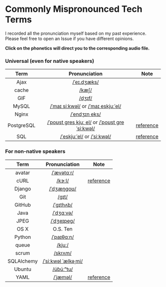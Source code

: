 
# Commonly Mispronounced Tech Terms

I recorded all the pronunciation myself based on my past experience. Please feel free to open an Issue if you have different opinions. 

**Click on the phonetics will direct you to the corresponding audio file.**

### Universal (even for native speakers)

| Term | Pronunciation | Note |
| :--: | :-----------: | ---- |
| Ajax | [/ˈeɪ.dʒæks/]() | |
| cache | [/kæʃ/]() |  |
| GIF | [/dʒɪf/]() | | 
| MySQL | [/ˈmaɪ siːkwəl/]() or [/ˈmaɪ eskjuːˈel/]() | |
| Nginx | [/ˈendʒɪn eks/]() | |
| PostgreSQL | [/ˈpoʊst ɡres kjuː el/]() or [/ˈpoʊst ɡre ˈsiːkwəl/]() | [reference](https://www.postgresql.org/community/survey/33-how-do-you-pronounce-postgresql/) |
| SQL | [/ˈeskjuːˈel/]() or [/ˈsiːkwəl/]() | [reference](https://medium.com/tableplus/how-to-pronounce-sql-properly-s-q-l-or-sequel-7203a5185676) |


### For non-native speakers

| Term | Pronunciation | Note |
| :--: | :-----------: | ---- |
| avatar | [/ˈævətɑːr/]() | |
| cURL | [/kɝːl/]() | [reference](http://curl.haxx.se/docs/faq.html) | 
| Django | [/ˈdʒæŋɡoʊ/]() | |
| Git | [/gɪt/]() | |
| GitHub | [/ˈgɪthʌb/]() | |
| Java | [/ˈdʒɑːvə/]() | |
| JPEG | [/ˈdʒeɪpeɡ/]() | |
| OS X | O.S. Ten | | 
| Python | [/ˈpaɪθɑːn/]() | |
| queue | [/kjuː/]() | |
| scrum | [/skrʌm/]() | |
| SQLAlchemy | [/ˈsiːkwəl ˈælkəˌmi/]() | |
| Ubuntu | [/úɓúːⁿtu/]() | |
| YAML | [/ˈjæməl/]() | [reference](https://en.wikipedia.org/wiki/YAML) |
